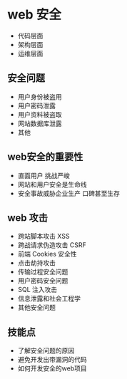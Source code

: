 # web 安全

* 代码层面
* 架构层面
* 运维层面

## 安全问题
* 用户身份被盗用
* 用户密码泄露
* 用户资料被盗取
* 网站数据库泄露
* 其他

## web安全的重要性
* 直面用户 挑战严峻
* 网站和用户安全是生命线
* 安全事故威胁企业生产 口碑甚至生存

## web 攻击
* 跨站脚本攻击 XSS
* 跨战请求伪造攻击 CSRF
* 前端 Cookies 安全性
* 点击劫持攻击
* 传输过程安全问题
* 用户密码安全问题
* SQL 注入攻击
* 信息泄露和社会工程学
* 其他安全问题

## 技能点
* 了解安全问题的原因
* 避免开发出带漏洞的代码
* 如何开发安全的web项目